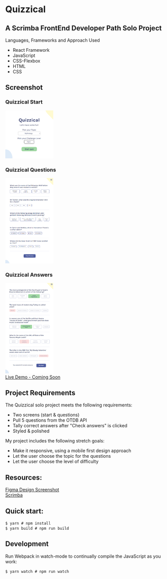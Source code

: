 # Quizzical

## A Scrimba FrontEnd Developer Path Solo Project
Languages, Frameworks and Approach Used
<ul>
<li>React Framework</li>
<li>JavaScript</li>
<li>CSS-Flexbox</li>
<li>HTML</li>
<li>CSS</li>
</ul>

## Screenshot
### Quizzical Start
<img src="https://github.com/famanakis/Scrimba/blob/main/m11-solo-Quizzical/src/assets/images/quizzical-start.png" width=30% height=30%><br>
### Quizzical Questions
<img src="https://github.com/famanakis/Scrimba/blob/main/m11-solo-Quizzical/src/assets/images/quizzical-questions.png" width=30% height=30%><br>
### Quizzical Answers
<img src="https://github.com/famanakis/Scrimba/blob/main/m11-solo-Quizzical/src/assets/images/quizzical-answers.png" width=30% height=30%><br>
[Live Demo - Coming Soon]()
 
## Project Requirements
 The Quizzical solo project meets the following requirements:
 <ul>
 <li>Two screens (start & questions)</li>
 <li>Pull 5 questions from the OTDB API</li>
 <li>Tally correct answers after "Check answers" is clicked</li>
<li>Styled & polished</li>
 </ul>
 
 My project includes the following stretch goals:
 <ul>
 <li>Make it responsive, using a mobile first design approach</li>
 <li>Let the user choose the topic for the questions</li>
 <li>Let the user choose the level of difficulty</li>
 </ul>
 
## Resources:
  [Figma Design Screenshot](https://github.com/famanakis/Scrimba/blob/main/m11-solo-Quizzical/src/assets/images/figma-design.png)<br>
 [Scrimba](https://scrimba.com/)



## Quick start:
```
$ yarn # npm install
$ yarn build # npm run build
````

## Development
Run Webpack in watch-mode to continually compile the JavaScript as you work:
```
$ yarn watch # npm run watch
```
